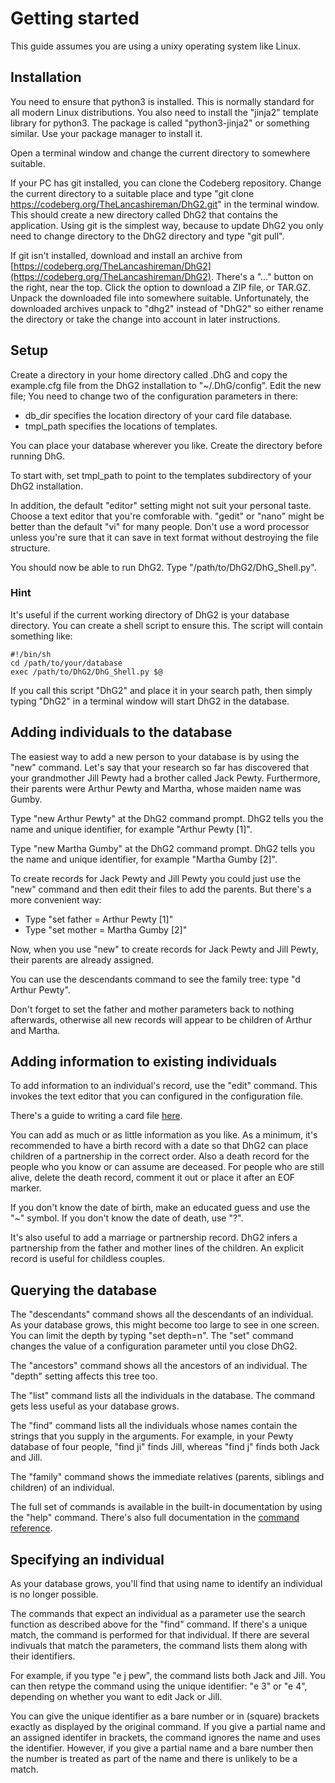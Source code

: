 # Getting started

This guide assumes you are using a unixy operating system like Linux.

## Installation

You need to ensure that python3 is installed. This is normally standard for all modern Linux distributions.
You also need to install the "jinja2" template library for python3. The package is called "python3-jinja2"
or something similar. Use your package manager to install it.

Open a terminal window and change the current directory to somewhere suitable.

If your PC has git installed, you can clone the Codeberg repository. Change the current directory to
a suitable place and type "git clone https://codeberg.org/TheLancashireman/DhG2.git" in the terminal
window. This should create a new directory called DhG2 that contains the application. Using git is
the simplest way, because to update DhG2 you only need to change directory to the DhG2 directory
and type "git pull".

If git isn't installed, download and install an archive from
[https://codeberg.org/TheLancashireman/DhG2](https://codeberg.org/TheLancashireman/DhG2).
There's a "..." button on the right, near the top. Click the option to download a ZIP file, or TAR.GZ.
Unpack the downloaded file into somewhere suitable. Unfortunately, the downloaded archives unpack to
"dhg2" instead of "DhG2" so either rename the directory or take the change into account in later instructions.

## Setup

Create a directory in your home directory called .DhG and copy the example.cfg file from the DhG2 installation
to "~/.DhG/config". Edit the new file; You need to change two of the configuration parameters in there:

* db_dir specifies the location directory of your card file database.
* tmpl_path specifies the locations of templates.

You can place your database wherever you like. Create the directory before running DhG.

To start with, set tmpl_path to point to the templates subdirectory of your DhG2 installation.

In addition, the default "editor" setting might not suit your personal taste. Choose a text editor that
you're comforable with. "gedit" or "nano" might be better than the default "vi" for many people.
Don't use a word processor unless you're sure that it can save in text format without destroying
the file structure.

You should now be able to run DhG2. Type "/path/to/DhG2/DhG_Shell.py".

### Hint

It's useful if the current working directory of DhG2 is your database directory. You can create a
shell script to ensure this. The script will contain something like:

```text
#!/bin/sh
cd /path/to/your/database
exec /path/to/DhG2/DhG_Shell.py $@
```

If you call this script "DhG2" and place it in your search path, then simply typing "DhG2" in a terminal
window will start DhG2 in the database.

## Adding individuals to the database

The easiest way to add a new person to your database is by using the "new" command. Let's say that
your research so far has discovered that your grandmother Jill Pewty had a brother called Jack Pewty.
Furthermore, their parents were Arthur Pewty and Martha, whose maiden name was Gumby.

Type "new Arthur Pewty" at the DhG2 command prompt. DhG2 tells you the name and unique identifier,
for example "Arthur Pewty [1]".

Type "new Martha Gumby" at the DhG2 command prompt. DhG2 tells you the name and unique identifier,
for example "Martha Gumby [2]".

To create records for Jack Pewty and Jill Pewty you could just use the "new" command and then edit their
files to add the parents. But there's a more convenient way:

* Type "set father = Arthur Pewty [1]"
* Type "set mother = Martha Gumby [2]"

Now, when you use "new" to create records for Jack Pewty and Jill Pewty, their parents are already assigned.

You can use the descendants command to see the family tree: type "d Arthur Pewty".

Don't forget to set the father and mother parameters back to nothing afterwards, otherwise all new records will
appear to be children of Arthur and Martha.

## Adding information to existing individuals

To add information to an individual's record, use the "edit" command. This invokes the text editor that
you can configured in the configuration file.

There's a guide to writing a card file [here](doc/CardFormat.md).

You can add as much or as little information as you like. As a minimum, it's recommended to have a birth
record with a date so that DhG2 can place children of a partnership in the correct order. Also a death record
for the people who you know or can assume are deceased. For people who are still alive, delete the death
record, comment it out or place it after an EOF marker.

If you don't know the date of birth, make an educated guess and use the "~" symbol. If you don't know
the date of death, use "?".

It's also useful to add a marriage or partnership record. DhG2 infers a partnership from the father and
mother lines of the children. An explicit record is useful for childless couples.

## Querying the database

The "descendants" command shows all the descendants of an individual. As your database grows, this might
become too large to see in one screen. You can limit the depth by typing "set depth=n". The "set" command
changes the value of a configuration parameter until you close DhG2.

The "ancestors" command shows all the ancestors of an individual. The "depth" setting affects this tree too.

The "list" command lists all the individuals in the database. The command gets less useful as your database
grows.

The "find" command lists all the individuals whose names contain the strings that you supply in the arguments.
For example, in your Pewty database of four people, "find ji" finds Jill, whereas "find j" finds both Jack and Jill.

The "family" command shows the immediate relatives (parents, siblings and children) of an individual.

The full set of commands is available in the built-in documentation by using the "help" command. There's also
full documentation in the [command reference](CommandReference.md).

## Specifying an individual

As your database grows, you'll find that using name to identify an individual is no longer possible.

The commands that expect an individual as a parameter use the search function as described above for the
"find" command. If there's a unique match, the command is performed for that individual. If there are
several indivuals that match the parameters, the command lists them along with their identifiers.

For example, if you type "e j pew", the command lists both Jack and Jill. You can then retype the command
using the unique identifier: "e 3" or "e 4", depending on whether you want to edit Jack or Jill.

You can give the unique identifier as a bare number or in (square) brackets exactly as displayed by the
original command. If you give a partial name and an assigned identifer in brackets, the command ignores the
name and uses the identifier. However, if you give a partial name and a bare number then the number is treated
as part of the name and there is unlikely to be a match.
